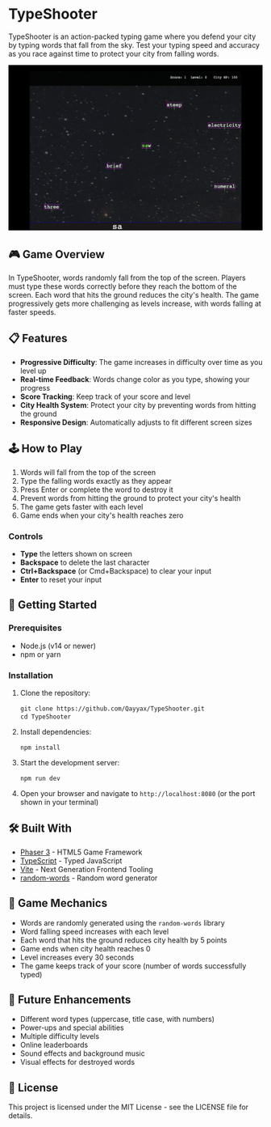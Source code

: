 # TypeShooter

TypeShooter is an action-packed typing game where you defend your city by typing words that fall from the sky. Test your typing speed and accuracy as you race against time to protect your city from falling words.

![TypeShooter Game Screenshot](./screenshot.png)

## 🎮 Game Overview

In TypeShooter, words randomly fall from the top of the screen. Players must type these words correctly before they reach the bottom of the screen. Each word that hits the ground reduces the city's health. The game progressively gets more challenging as levels increase, with words falling at faster speeds.

## 📋 Features

- **Progressive Difficulty**: The game increases in difficulty over time as you level up
- **Real-time Feedback**: Words change color as you type, showing your progress
- **Score Tracking**: Keep track of your score and level
- **City Health System**: Protect your city by preventing words from hitting the ground
- **Responsive Design**: Automatically adjusts to fit different screen sizes

## 🕹️ How to Play

1. Words will fall from the top of the screen
2. Type the falling words exactly as they appear
3. Press Enter or complete the word to destroy it
4. Prevent words from hitting the ground to protect your city's health
5. The game gets faster with each level
6. Game ends when your city's health reaches zero

### Controls
- **Type** the letters shown on screen
- **Backspace** to delete the last character
- **Ctrl+Backspace** (or Cmd+Backspace) to clear your input
- **Enter** to reset your input

## 🚀 Getting Started

### Prerequisites

- Node.js (v14 or newer)
- npm or yarn

### Installation

1. Clone the repository:
   ```
   git clone https://github.com/Qayyax/TypeShooter.git
   cd TypeShooter
   ```

2. Install dependencies:
   ```
   npm install
   ```

3. Start the development server:
   ```
   npm run dev
   ```

4. Open your browser and navigate to `http://localhost:8080` (or the port shown in your terminal)

## 🛠️ Built With

- [Phaser 3](https://phaser.io/phaser3) - HTML5 Game Framework
- [TypeScript](https://www.typescriptlang.org/) - Typed JavaScript
- [Vite](https://vitejs.dev/) - Next Generation Frontend Tooling
- [random-words](https://www.npmjs.com/package/random-words) - Random word generator

## 🧠 Game Mechanics

- Words are randomly generated using the `random-words` library
- Word falling speed increases with each level
- Each word that hits the ground reduces city health by 5 points
- Game ends when city health reaches 0
- Level increases every 30 seconds
- The game keeps track of your score (number of words successfully typed)

## 📝 Future Enhancements

- Different word types (uppercase, title case, with numbers)
- Power-ups and special abilities
- Multiple difficulty levels
- Online leaderboards
- Sound effects and background music
- Visual effects for destroyed words

## 📄 License

This project is licensed under the MIT License - see the LICENSE file for details.
